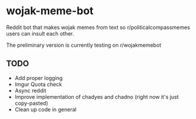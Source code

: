 # wojak-meme-bot
Reddit bot that makes wojak memes from text so r/politicalcompassmemes users can insult each other.

The preliminary version is currently testing on r/wojakmemebot

## TODO
* Add proper logging
* Imgur Quota check
* Async reddit
* Improve implementation of chadyes and chadno (right now it's just copy-pasted)
* Clean up code in general

